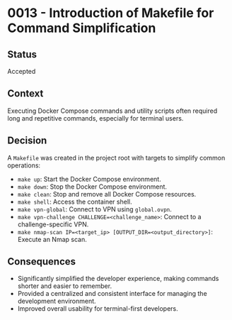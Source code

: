 # 0013 - Introduction of Makefile for Command Simplification

## Status
Accepted

## Context
Executing Docker Compose commands and utility scripts often required long and repetitive commands, especially for terminal users.

## Decision
A `Makefile` was created in the project root with targets to simplify common operations:
- `make up`: Start the Docker Compose environment.
- `make down`: Stop the Docker Compose environment.
- `make clean`: Stop and remove all Docker Compose resources.
- `make shell`: Access the container shell.
- `make vpn-global`: Connect to VPN using `global.ovpn`.
- `make vpn-challenge CHALLENGE=<challenge_name>`: Connect to a challenge-specific VPN.
- `make nmap-scan IP=<target_ip> [OUTPUT_DIR=<output_directory>]`: Execute an Nmap scan.

## Consequences
- Significantly simplified the developer experience, making commands shorter and easier to remember.
- Provided a centralized and consistent interface for managing the development environment.
- Improved overall usability for terminal-first developers.
